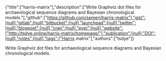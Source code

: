 {"title":["harris-matrix"],"description":["Write Graphviz dot files for archaeological sequence diagrams and Bayesian chronological models."],"github":["https://github.com/semerj/harris-matrix"],"gist":[null],"gitlab":[null],"bitbucket":[null],"launchpad":[null],"twitter":[null],"blogpost":[null],"cran":[null],"pypi":[null],"website":["http://tsdye.online/harris-matrix/homepage/"],"publication":[null],"DOI":[null],"notes":[null],"tags":["Harrix matrix"],"authors":["tsdye"]}

Write Graphviz dot files for archaeological sequence diagrams and Bayesian chronological models.